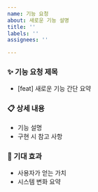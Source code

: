 ```yaml
---
name: 기능 요청
about: 새로운 기능 설명
title: ''
labels: ''
assignees: ''

---
```


### ✨ 기능 요청 제목
- [feat] 새로운 기능 간단 요약

### 📋 상세 내용
- 기능 설명
- 구현 시 참고 사항

### 🎯 기대 효과
- 사용자가 얻는 가치
- 시스템 변화 요약
